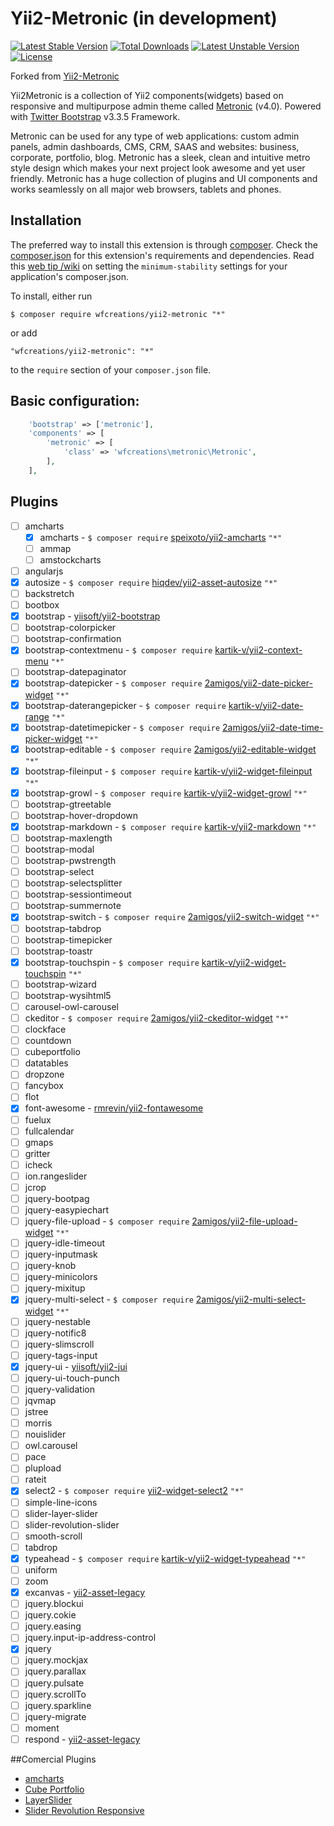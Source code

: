 Yii2-Metronic (in development)
======================

[![Latest Stable Version](https://poser.pugx.org/wfcreations/yii2-metronic/v/stable)](https://packagist.org/packages/wfcreations/yii2-metronic) [![Total Downloads](https://poser.pugx.org/wfcreations/yii2-metronic/downloads)](https://packagist.org/packages/wfcreations/yii2-metronic) [![Latest Unstable Version](https://poser.pugx.org/wfcreations/yii2-metronic/v/unstable)](https://packagist.org/packages/wfcreations/yii2-metronic) [![License](https://poser.pugx.org/wfcreations/yii2-metronic/license)](https://packagist.org/packages/wfcreations/yii2-metronic)

Forked from [Yii2-Metronic](https://github.com/hustshenl/yii2-metronic)

Yii2Metronic is a collection of Yii2 components(widgets) based on responsive and multipurpose admin theme
called [Metronic](http://www.keenthemes.com/preview/index.php?theme=metronic) (v4.0). Powered with [Twitter Bootstrap](http://getbootstrap.com/) v3.3.5 Framework.

Metronic can be used for any type of web applications: custom admin panels, admin dashboards, CMS, CRM, SAAS and websites: business, corporate, portfolio, blog.
Metronic has a sleek, clean and intuitive metro style design which makes your next project look awesome and yet user
friendly. Metronic has a huge collection of plugins and UI components and works seamlessly on all major web browsers,
tablets and phones.

## Installation

The preferred way to install this extension is through [composer](http://getcomposer.org/download/). Check the [composer.json](https://github.com/wfcreations/yii2-metronic/blob/master/composer.json) for this extension's requirements and dependencies. Read this [web tip /wiki](http://webtips.krajee.com/setting-composer-minimum-stability-application/) on setting the `minimum-stability` settings for your application's composer.json.

To install, either run

```
$ composer require wfcreations/yii2-metronic "*"
```

or add

```
"wfcreations/yii2-metronic": "*"
```

to the ```require``` section of your `composer.json` file.

## Basic configuration:
```php
    'bootstrap' => ['metronic'],
    'components' => [ 
        'metronic' => [
            'class' => 'wfcreations\metronic\Metronic',
        ],
    ],
```

## Plugins

- [ ] amcharts
  - [x] amcharts - ```$ composer require``` [speixoto/yii2-amcharts](https://github.com/speixoto/yii2-amcharts) ```"*"```
  - [ ] ammap
  - [ ] amstockcharts
- [ ] angularjs
- [x] autosize - ```$ composer require``` [hiqdev/yii2-asset-autosize](https://github.com/hiqdev/yii2-asset-autosize) ```"*"```
- [ ] backstretch
- [ ] bootbox
- [x] bootstrap - [yiisoft/yii2-bootstrap](https://github.com/yiisoft/yii2-bootstrap)
- [ ] bootstrap-colorpicker
- [ ] bootstrap-confirmation
- [x] bootstrap-contextmenu - ```$ composer require``` [kartik-v/yii2-context-menu](https://github.com/kartik-v/yii2-context-menu) ```"*"```
- [ ] bootstrap-datepaginator
- [x] bootstrap-datepicker - ```$ composer require``` [2amigos/yii2-date-picker-widget](https://github.com/2amigos/yii2-date-picker-widget) ```"*"```
- [x] bootstrap-daterangepicker - ```$ composer require``` [kartik-v/yii2-date-range](https://github.com/kartik-v/yii2-date-range) ```"*"```
- [x] bootstrap-datetimepicker - ```$ composer require``` [2amigos/yii2-date-time-picker-widget](https://github.com/2amigos/yii2-date-time-picker-widget) ```"*"```
- [x] bootstrap-editable - ```$ composer require``` [2amigos/yii2-editable-widget](https://github.com/2amigos/yii2-editable-widget) ```"*"```
- [x] bootstrap-fileinput - ```$ composer require``` [kartik-v/yii2-widget-fileinput](https://github.com/kartik-v/yii2-widget-fileinput) ```"*"```
- [x] bootstrap-growl - ```$ composer require``` [kartik-v/yii2-widget-growl](https://github.com/kartik-v/yii2-widget-growl) ```"*"```
- [ ] bootstrap-gtreetable
- [ ] bootstrap-hover-dropdown
- [x] bootstrap-markdown - ```$ composer require``` [kartik-v/yii2-markdown](https://github.com/kartik-v/yii2-markdown) ```"*"```
- [ ] bootstrap-maxlength
- [ ] bootstrap-modal
- [ ] bootstrap-pwstrength
- [ ] bootstrap-select
- [ ] bootstrap-selectsplitter
- [ ] bootstrap-sessiontimeout
- [ ] bootstrap-summernote
- [x] bootstrap-switch - ```$ composer require``` [2amigos/yii2-switch-widget](https://github.com/2amigos/yii2-switch-widget) ```"*"```
- [ ] bootstrap-tabdrop
- [ ] bootstrap-timepicker
- [ ] bootstrap-toastr
- [x] bootstrap-touchspin - ```$ composer require``` [kartik-v/yii2-widget-touchspin](https://github.com/kartik-v/yii2-widget-touchspin) ```"*"```
- [ ] bootstrap-wizard
- [ ] bootstrap-wysihtml5
- [ ] carousel-owl-carousel
- [ ] ckeditor - ```$ composer require``` [2amigos/yii2-ckeditor-widget](https://github.com/2amigos/yii2-ckeditor-widget) ```"*"```
- [ ] clockface
- [ ] countdown
- [ ] cubeportfolio
- [ ] datatables
- [ ] dropzone
- [ ] fancybox
- [ ] flot
- [x] font-awesome - [rmrevin/yii2-fontawesome](https://github.com/rmrevin/yii2-fontawesome)
- [ ] fuelux
- [ ] fullcalendar
- [ ] gmaps
- [ ] gritter
- [ ] icheck
- [ ] ion.rangeslider
- [ ] jcrop
- [ ] jquery-bootpag
- [ ] jquery-easypiechart
- [ ] jquery-file-upload - ```$ composer require``` [2amigos/yii2-file-upload-widget](https://github.com/2amigos/yii2-file-upload-widget) ```"*"```
- [ ] jquery-idle-timeout
- [ ] jquery-inputmask
- [ ] jquery-knob
- [ ] jquery-minicolors
- [ ] jquery-mixitup
- [x] jquery-multi-select - ```$ composer require``` [2amigos/yii2-multi-select-widget](https://github.com/2amigos/yii2-multi-select-widget) ```"*"```
- [ ] jquery-nestable
- [ ] jquery-notific8
- [ ] jquery-slimscroll
- [ ] jquery-tags-input
- [x] jquery-ui - [yiisoft/yii2-jui](https://github.com/yiisoft/yii2-jui)
- [ ] jquery-ui-touch-punch
- [ ] jquery-validation
- [ ] jqvmap
- [ ] jstree
- [ ] morris
- [ ] nouislider
- [ ] owl.carousel
- [ ] pace
- [ ] plupload
- [ ] rateit
- [x] select2 - ```$ composer require``` [yii2-widget-select2](https://github.com/kartik-v/yii2-widget-select2) ```"*"```
- [ ] simple-line-icons
- [ ] slider-layer-slider
- [ ] slider-revolution-slider
- [ ] smooth-scroll
- [ ] tabdrop
- [x] typeahead - ```$ composer require``` [kartik-v/yii2-widget-typeahead](https://github.com/kartik-v/yii2-widget-typeahead) ```"*"```
- [ ] uniform
- [ ] zoom
- [x] excanvas - [yii2-asset-legacy](https://github.com/wfcreations/yii2-asset-legacy)
- [ ] jquery.blockui
- [ ] jquery.cokie
- [ ] jquery.easing
- [ ] jquery.input-ip-address-control
- [x] jquery
- [ ] jquery.mockjax
- [ ] jquery.parallax
- [ ] jquery.pulsate
- [ ] jquery.scrollTo
- [ ] jquery.sparkline
- [ ] jquery-migrate
- [ ] moment
- [ ] respond - [yii2-asset-legacy](https://github.com/wfcreations/yii2-asset-legacy)

##Comercial Plugins

- [amcharts](http://www.amcharts.com/)
- [Cube Portfolio](http://scriptpie.com/cubeportfolio/live-preview/)
- [LayerSlider](http://kreaturamedia.com/layerslider-responsive-jquery-slider-plugin/)
- [Slider Revolution Responsive](http://themes.themepunch.com/?theme=revolution_jq)